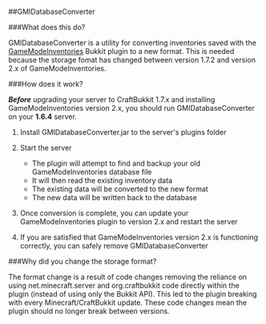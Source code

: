 ##GMIDatabaseConverter

###What does this do?

GMIDatabaseConverter is a utility for converting inventories saved with the [GameModeInventories](http://dev.bukkit.org/bukkit-plugins/gamemodeinventories) Bukkit plugin to a new format. This is needed because the storage fomat has changed between version 1.7.2 and version 2.x of GameModeInventories.

###How does it work?

**_Before_** upgrading your server to CraftBukkit 1.7.x and installing GameModeInventories version 2.x, you should run GMIDatabaseConverter on your **1.6.4** server.

1. Install GMIDatabaseConverter.jar to the server's plugins folder
2. Start the server

   * The plugin will attempt to find and backup your old GameModeInventories database file
   * It will then read the existing inventory data
   * The existing data will be converted to the new format
   * The new data will be written back to the database
3. Once conversion is complete, you can update your GameModeInventories plugin to version 2.x and restart the server
4. If you are satisfied that GameModeInventories version 2.x is functioning correctly, you can safely remove GMIDatabaseConverter


###Why did you change the storage format?

The format change is a result of code changes removing the reliance on using net.minecraft.server and org.craftbukkit code directly within the plugin (instead of using only the Bukkit API). This led to the plugin breaking with every Minecraft/CraftBukkit update. These code changes mean the plugin should no longer break between versions.